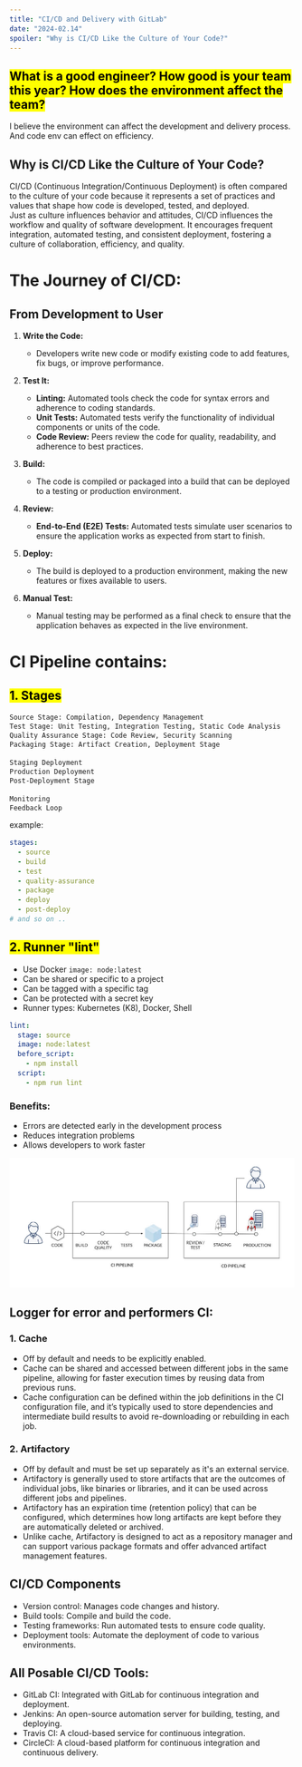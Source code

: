 ```yaml
---
title: "CI/CD and Delivery with GitLab"
date: "2024-02.14"
spoiler: "Why is CI/CD Like the Culture of Your Code?"
---
```


## <mark>What is a good engineer? How good is your team this year? How does the environment affect the team?</mark>

I believe the environment can affect the development and delivery process.
And code env can effect on efficiency. 

## Why is CI/CD Like the Culture of Your Code?

CI/CD (Continuous Integration/Continuous Deployment) is often compared to the culture of your code because it represents a set of practices and values that shape how code is developed, tested, and deployed.<br/> Just as culture influences behavior and attitudes, CI/CD influences the workflow and quality of software development. It encourages frequent integration, automated testing, and consistent deployment, fostering a culture of collaboration, efficiency, and quality.

# The Journey of CI/CD:
## From Development to User

1) **Write the Code:**
   - Developers write new code or modify existing code to add features, fix bugs, or improve performance.

2) **Test It:**
   - **Linting:** Automated tools check the code for syntax errors and adherence to coding standards.
   - **Unit Tests:** Automated tests verify the functionality of individual components or units of the code.
   - **Code Review:** Peers review the code for quality, readability, and adherence to best practices.

3) **Build:**
   - The code is compiled or packaged into a build that can be deployed to a testing or production environment.

4) **Review:**
   - **End-to-End (E2E) Tests:** Automated tests simulate user scenarios to ensure the application works as expected from start to finish.

5) **Deploy:**
   - The build is deployed to a production environment, making the new features or fixes available to users.

6) **Manual Test:**
   - Manual testing may be performed as a final check to ensure that the application behaves as expected in the live environment.


# CI Pipeline contains: 
## <mark>1. Stages</mark>

```
Source Stage: Compilation, Dependency Management
Test Stage: Unit Testing, Integration Testing, Static Code Analysis
Quality Assurance Stage: Code Review, Security Scanning
Packaging Stage: Artifact Creation, Deployment Stage

Staging Deployment
Production Deployment
Post-Deployment Stage

Monitoring
Feedback Loop
```
example: 
```yml 
stages:
  - source
  - build
  - test
  - quality-assurance
  - package
  - deploy
  - post-deploy
# and so on ..
```

## <mark>2. Runner "lint"</mark>
- Use Docker `image: node:latest`
- Can be shared or specific to a project
- Can be tagged with a specific tag
- Can be protected with a secret key
- Runner types: Kubernetes (K8), Docker, Shell


```yml
lint:
  stage: source
  image: node:latest
  before_script:
    - npm install
  script:
    - npm run lint
```
### Benefits:

- Errors are detected early in the development process
- Reduces integration problems
- Allows developers to work faster

![CI/CD workflow](img.jpg)

## Logger for error and performers CI:

### 1. Cache 
- Off by default and needs to be explicitly enabled.
- Cache can be shared and accessed between different jobs in the same pipeline, allowing for faster execution times by reusing data from previous runs.
- Cache configuration can be defined within the job definitions in the CI configuration file, and it’s typically used to store dependencies and intermediate build results to avoid re-downloading or rebuilding in each job.

### 2. Artifactory 
- Off by default and must be set up separately as it's an external service.
- Artifactory is generally used to store artifacts that are the outcomes of individual jobs, like binaries or libraries, and it can be used across different jobs and pipelines.
- Artifactory has an expiration time (retention policy) that can be configured, which determines how long artifacts are kept before they are automatically deleted or archived.
- Unlike cache, Artifactory is designed to act as a repository manager and can support various package formats and offer advanced artifact management features.


## CI/CD Components

- Version control: Manages code changes and history.
- Build tools: Compile and build the code.
- Testing frameworks: Run automated tests to ensure code quality.
- Deployment tools: Automate the deployment of code to various environments.

## All Posable CI/CD Tools:

- GitLab CI: Integrated with GitLab for continuous integration and deployment.
- Jenkins: An open-source automation server for building, testing, and deploying.
- Travis CI: A cloud-based service for continuous integration.
- CircleCI: A cloud-based platform for continuous integration and continuous delivery.